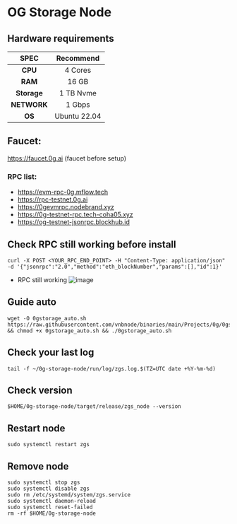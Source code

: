 # OG Storage Node
## Hardware requirements
|   SPEC      |       Recommend          |
| :---------: | :-----------------------:|
|   **CPU**   |        4 Cores           |
|   **RAM**   |        16 GB             |
| **Storage** |        1 TB Nvme         |
| **NETWORK** |        1 Gbps            |
|   **OS**    |        Ubuntu 22.04      |
## Faucet: 
https://faucet.0g.ai (faucet before setup)
### RPC list:
- https://evm-rpc-0g.mflow.tech
- https://rpc-testnet.0g.ai
- https://0gevmrpc.nodebrand.xyz
- https://0g-testnet-rpc.tech-coha05.xyz
- https://og-testnet-jsonrpc.blockhub.id
## Check RPC still working before install
```
curl -X POST <YOUR_RPC_END_POINT> -H "Content-Type: application/json" -d '{"jsonrpc":"2.0","method":"eth_blockNumber","params":[],"id":1}'
```
- RPC still working
![image](https://github.com/vnbnode/VNBnode-Guides/assets/40466326/4921dcf3-9ac0-4fd5-977b-6c575efee799)
## Guide auto
```
wget -O 0gstorage_auto.sh https://raw.githubusercontent.com/vnbnode/binaries/main/Projects/0g/0gstorage_auto.sh && chmod +x 0gstorage_auto.sh && ./0gstorage_auto.sh
```
## Check your last log
```
tail -f ~/0g-storage-node/run/log/zgs.log.$(TZ=UTC date +%Y-%m-%d)
```
## Check version
```
$HOME/0g-storage-node/target/release/zgs_node --version
```
## Restart node
```
sudo systemctl restart zgs
```
## Remove node
```
sudo systemctl stop zgs
sudo systemctl disable zgs
sudo rm /etc/systemd/system/zgs.service
sudo systemctl daemon-reload
sudo systemctl reset-failed
rm -rf $HOME/0g-storage-node
```
